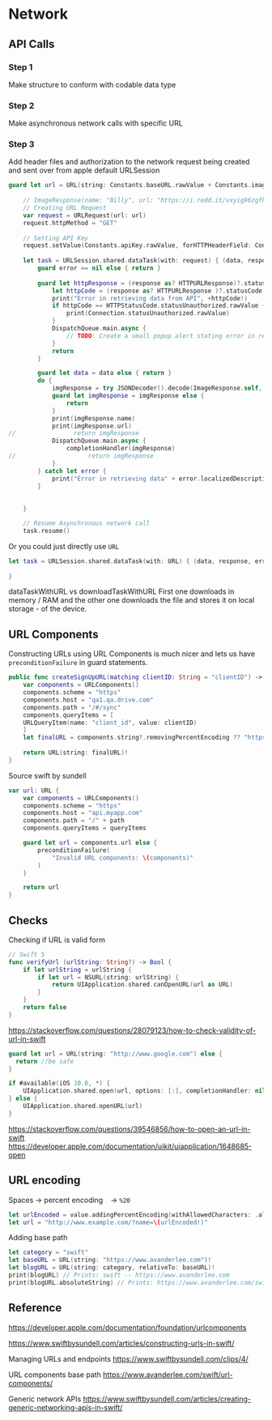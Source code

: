 # Network


## API Calls

### Step 1

Make structure to conform with codable data type

### Step 2

Make asynchronous network calls with specific URL

### Step 3

Add header files and authorization to the network request being created and sent over from apple default URLSession


```swift
guard let url = URL(string: Constants.baseURL.rawValue + Constants.image.rawValue + value) else { return  }
        
	// ImageResponse(name: "Billy", url: "https://i.redd.it/vxyig96zgfh61.png", type: "png", width: 400, height: 400)
	// Creating URL Request
	var request = URLRequest(url: url)
	request.httpMethod = "GET"
	
	// Setting API Key
	request.setValue(Constants.apiKey.rawValue, forHTTPHeaderField: Constants.apiHeader.rawValue)
	
	let task = URLSession.shared.dataTask(with: request) { (data, response, error) in
		guard error == nil else { return }
		
		guard let httpResponse = (response as? HTTPURLResponse)?.statusCode, httpResponse == HTTPStatusCode.statusSuccess.rawValue else {
			let httpCode = (response as? HTTPURLResponse )?.statusCode
			print("Error in retrieving data from API", +httpCode!)
			if httpCode == HTTPStatusCode.statusUnauthorized.rawValue {
				print(Connection.statusUnauthorized.rawValue)
			}
			DispatchQueue.main.async {
				// TODO: Create a small popup alert stating error in retrieving data so the user is informed with the process.
			}
			return
		}

		guard let data = data else { return }
		do {
			imgResponse = try JSONDecoder().decode(ImageResponse.self, from: data)
			guard let imgResponse = imgResponse else {
				return
			}
			print(imgResponse.name)
			print(imgResponse.url)
//                return imgResponse
			DispatchQueue.main.async {
				completionHandler(imgResponse)
//                    return imgResponse
			}
		} catch let error {
			print("Error in retrieving data" + error.localizedDescription)
		}
		
		
	}

	// Resume Asynchronous network call
	task.resume()
```


Or you could just directly use `URL`

```swift
let task = URLSession.shared.dataTask(with: URL) { (data, response, error) in 
		  
}
```

dataTaskWithURL vs downloadTaskWithURL
First one downloads in memory / RAM and the other one downloads the file and stores it on local storage - of the device.
## URL Components

Constructing URLs using URL Components is much nicer and lets us have `preconditionFailure` in guard statements.

```swift
public func createSignUpURL(matching clientID: String = "clientID") -> URL {
	var components = URLComponents()
	components.scheme = "https"
	components.host = "qa1.qa.drive.com"
	components.path = "/#/sync"
	components.queryItems = [
	URLQueryItem(name: "client_id", value: clientID)
	]
	let finalURL = components.string?.removingPercentEncoding ?? "https://qa1.qa.drive.com/#/sync?client_id=clientID"
	
	return URL(string: finalURL)!
}
```

Source swift by sundell
```swift
var url: URL {
	var components = URLComponents()
	components.scheme = "https"
	components.host = "api.myapp.com"
	components.path = "/" + path
	components.queryItems = queryItems

	guard let url = components.url else {
		preconditionFailure(
			"Invalid URL components: \(components)"
		)
	}

	return url
}
```

## Checks

Checking if URL is valid form

```swift
// Swift 5
func verifyUrl (urlString: String?) -> Bool {
    if let urlString = urlString {
        if let url = NSURL(string: urlString) {
            return UIApplication.shared.canOpenURL(url as URL)
        }
    }
    return false
}
```

https://stackoverflow.com/questions/28079123/how-to-check-validity-of-url-in-swift

```swift
guard let url = URL(string: "http://www.google.com") else {
  return //be safe
}

if #available(iOS 10.0, *) {
    UIApplication.shared.open(url, options: [:], completionHandler: nil)
} else {
    UIApplication.shared.openURL(url)
}
```

https://stackoverflow.com/questions/39546856/how-to-open-an-url-in-swift
https://developer.apple.com/documentation/uikit/uiapplication/1648685-open


## URL encoding

Spaces -> percent encoding ` ` -> `%20`
```swift
let urlEncoded = value.addingPercentEncoding(withAllowedCharacters: .alphanumerics)
let url = "http://www.example.com/?name=\(urlEncoded!)"
```

Adding base path 

```swift
let category = "swift"
let baseURL = URL(string: "https://www.avanderlee.com")!
let blogURL = URL(string: category, relativeTo: baseURL)!
print(blogURL) // Prints: swift -- https://www.avanderlee.com
print(blogURL.absoluteString) // Prints: https://www.avanderlee.com/swift
```



## Reference 

https://developer.apple.com/documentation/foundation/urlcomponents

https://www.swiftbysundell.com/articles/constructing-urls-in-swift/

Managing URLs and endpoints
https://www.swiftbysundell.com/clips/4/

URL components base path
https://www.avanderlee.com/swift/url-components/

Generic network APIs
https://www.swiftbysundell.com/articles/creating-generic-networking-apis-in-swift/
